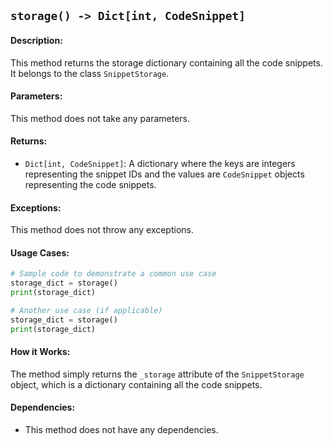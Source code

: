 ## `storage() -> Dict[int, CodeSnippet]`

#### Description:
This method returns the storage dictionary containing all the code snippets. It belongs to the class `SnippetStorage`.

#### Parameters:
This method does not take any parameters.

#### Returns:
- `Dict[int, CodeSnippet]`: A dictionary where the keys are integers representing the snippet IDs and the values are `CodeSnippet` objects representing the code snippets.

#### Exceptions:
This method does not throw any exceptions.

#### Usage Cases:

```python
# Sample code to demonstrate a common use case
storage_dict = storage()
print(storage_dict)

# Another use case (if applicable)
storage_dict = storage()
print(storage_dict)
```

#### How it Works:
The method simply returns the `_storage` attribute of the `SnippetStorage` object, which is a dictionary containing all the code snippets.

#### Dependencies:
- This method does not have any dependencies.